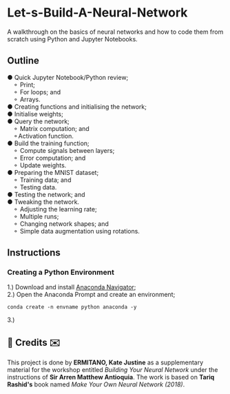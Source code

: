 # Let-s-Build-A-Neural-Network
A walkthrough on the basics of neural networks and how to code them from scratch using Python and Jupyter Notebooks.

## Outline
● Quick Jupyter Notebook/Python review;</br>
&emsp;⚬ Print;</br>
&emsp;⚬ For loops; and</br>
&emsp;⚬ Arrays.</br>
● Creating functions and initialising the network;</br>
● Initialise weights;</br>
● Query the network; </br>
&emsp;⚬ Matrix computation; and</br>
&emsp;⚬Activation function.</br>
● Build the training function;</br>
&emsp;⚬ Compute signals between layers;</br>
&emsp;⚬ Error computation; and</br>
&emsp;⚬ Update weights.</br>
● Preparing the MNIST dataset; </br>
&emsp;⚬ Training data; and</br>
&emsp;⚬ Testing data.</br>
● Testing the network; and</br>
● Tweaking the network. </br>
&emsp;⚬ Adjusting the learning rate;</br>
&emsp;⚬ Multiple runs;</br>
&emsp;⚬ Changing network shapes; and</br>
&emsp;⚬ Simple data augmentation using rotations.</br>

## Instructions
### Creating a Python Environment
1.) Download and install <a href="https://www.anaconda.com/download/">Anaconda Navigator</a>;</br>
2.) Open the Anaconda Prompt and create an environment;</br>
```
conda create -n envname python anaconda -y
```
3.) 

<h2>💌 Credits ✉️</h2>
This project is done by <b>ERMITANO, Kate Justine</b> as a supplementary material for the workshop entitled <i>Building Your Neural Network</i> under the instructions of <b>Sir Arren Matthew Antioquia</b>. The work is based on <b>Tariq Rashid's</b> book named <i>Make Your Own Neural Network (2018)</i>. 
